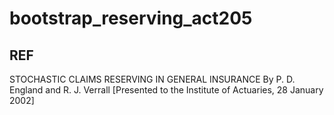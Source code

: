 # bootstrap_reserving_act205

## REF

STOCHASTIC CLAIMS RESERVING IN GENERAL INSURANCE
By P. D. England and R. J. Verrall
[Presented to the Institute of Actuaries, 28 January 2002]